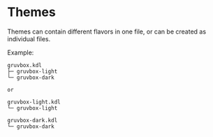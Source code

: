 # Themes

Themes can contain different flavors in one file, or can be created as individual files.

Example:

```
gruvbox.kdl
├─ gruvbox-light
└─ gruvbox-dark

or

gruvbox-light.kdl
└─ gruvbox-light

gruvbox-dark.kdl
└─ gruvbox-dark
```
